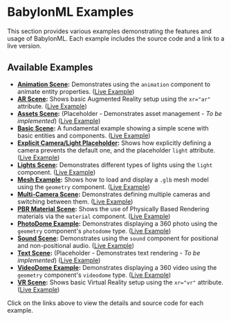 # BabylonML Examples

This section provides various examples demonstrating the features and usage of BabylonML. Each example includes the source code and a link to a live version.

## Available Examples

*   **[Animation Scene](animation_scene.md):** Demonstrates using the `animation` component to animate entity properties. ([Live Example](../../examples/animation_scene.html))
*   **[AR Scene](ar_scene.md):** Shows basic Augmented Reality setup using the `xr="ar"` attribute. ([Live Example](../../examples/ar_scene.html))
*   **[Assets Scene](assets_scene.md):** (Placeholder - Demonstrates asset management - *To be implemented*) ([Live Example](../../examples/assets_scene.html))
*   **[Basic Scene](basic_scene.md):** A fundamental example showing a simple scene with basic entities and components. ([Live Example](../../examples/basic_scene.html))
*   **[Explicit Camera/Light Placeholder](explicit_camera_light_placeholder.md):** Shows how explicitly defining a camera prevents the default one, and the placeholder `light` attribute. ([Live Example](../../examples/explicit_camera_light_placeholder.html))
*   **[Lights Scene](lights_scene.md):** Demonstrates different types of lights using the `light` component. ([Live Example](../../examples/lights_scene.html))
*   **[Mesh Example](mesh_example.md):** Shows how to load and display a `.glb` mesh model using the `geometry` component. ([Live Example](../../examples/mesh_example.html))
*   **[Multi-Camera Scene](multi_camera_scene.md):** Demonstrates defining multiple cameras and switching between them. ([Live Example](../../examples/multi_camera_scene.html))
*   **[PBR Material Scene](pbr_material_scene.md):** Shows the use of Physically Based Rendering materials via the `material` component. ([Live Example](../../examples/pbr_material_scene.html))
*   **[PhotoDome Example](photodome_example.md):** Demonstrates displaying a 360 photo using the `geometry` component's `photodome` type. ([Live Example](../../examples/photodome_example.html))
*   **[Sound Scene](sound_scene.md):** Demonstrates using the `sound` component for positional and non-positional audio. ([Live Example](../../examples/sound_scene.html))
*   **[Text Scene](text_scene.md):** (Placeholder - Demonstrates text rendering - *To be implemented*) ([Live Example](../../examples/text_scene.html))
*   **[VideoDome Example](videodome_example.md):** Demonstrates displaying a 360 video using the `geometry` component's `videodome` type. ([Live Example](../../examples/videodome_example.html))
*   **[VR Scene](vr_scene.md):** Shows basic Virtual Reality setup using the `xr="vr"` attribute. ([Live Example](../../examples/vr_scene.html))

Click on the links above to view the details and source code for each example.
